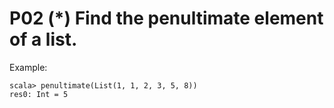 # P02 (*) Find the penultimate element of a list.
Example:
```
scala> penultimate(List(1, 1, 2, 3, 5, 8))
res0: Int = 5
```
